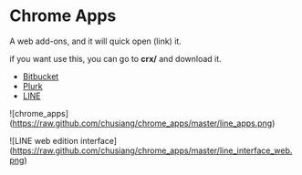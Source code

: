 # Chrome Apps

A web add-ons, and it will quick open (link) it.

if you want use this, you can go to **crx/** and download it.
 
* [Bitbucket](https://bitbucket.org/)
* [Plurk](http://www.plurk.com/)
* [LINE](http://line.naver.jp/zh-hant/)

![chrome_apps] (https://raw.github.com/chusiang/chrome_apps/master/line_apps.png)

![LINE web edition interface] (https://raw.github.com/chusiang/chrome_apps/master/line_interface_web.png)

